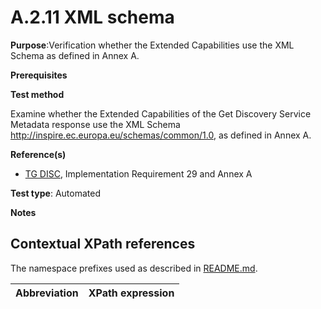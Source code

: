 # A.2.11 XML schema

**Purpose**:Verification whether the Extended Capabilities use the XML Schema as defined in Annex A.

**Prerequisites**

**Test method**

Examine whether the Extended Capabilities of the Get Discovery Service Metadata response use the XML Schema http://inspire.ec.europa.eu/schemas/common/1.0, as defined in Annex A.

**Reference(s)**

* [TG DISC](README.md#ref_TG_DISC), Implementation Requirement 29 and Annex A

**Test type**: Automated

**Notes**


## Contextual XPath references

The namespace prefixes used as described in [README.md](README.md#namespaces).

Abbreviation                                               |  XPath expression
---------------------------------------------------------- | -------------------------------------------------------------------------
